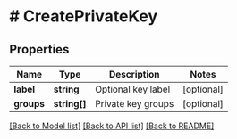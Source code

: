 # # CreatePrivateKey

## Properties

Name | Type | Description | Notes
------------ | ------------- | ------------- | -------------
**label** | **string** | Optional key label | [optional]
**groups** | **string[]** | Private key groups | [optional]

[[Back to Model list]](../../README.md#models) [[Back to API list]](../../README.md#endpoints) [[Back to README]](../../README.md)
